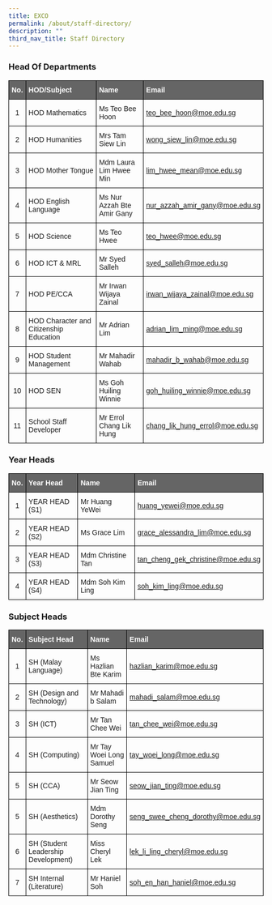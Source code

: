```yaml
---
title: EXCO
permalink: /about/staff-directory/
description: ""
third_nav_title: Staff Directory
---
```

### Head Of Departments
<style type="text/css">
.tg  {border-collapse:collapse;border-spacing:0;}
.tg td{border-color:black;border-style:solid;border-width:1px;font-family:Arial, sans-serif;font-size:14px;
  overflow:hidden;padding:10px 5px;word-break:normal;}
.tg th{border-color:black;border-style:solid;border-width:1px;font-family:Arial, sans-serif;font-size:14px;
  font-weight:normal;overflow:hidden;padding:10px 5px;word-break:normal;}
.tg .tg-7f7m{background-color:#656565;color:#ffffff;font-weight:bold;text-align:left;vertical-align:top}
.tg .tg-0lax{text-align:left;vertical-align:top}
</style>
<table class="tg">
<thead>
  <tr>
    <th class="tg-7f7m">No.</th>
    <th class="tg-7f7m">HOD/Subject</th>
    <th class="tg-7f7m">Name</th>
    <th class="tg-7f7m">Email</th>
  </tr>
</thead>
<tbody>
  <tr>
				<th scope="row">1</th>
				<td>HOD Mathematics</td>
				<td>Ms Teo Bee Hoon</td>
				<td><a href="mailto:teo_bee_hoon@moe.edu.sg">
					teo_bee_hoon@moe.edu.sg</a></td>
			</tr>
			<tr>
				<th scope="row">2</th>
				<td>HOD Humanities</td>
				<td>Mrs Tam Siew Lin</td>
				<td><a href="mailto:wong_siew_lin@moe.edu.sg">
					wong_siew_lin@moe.edu.sg</a></td>
			</tr>
			<tr>
				<th scope="row">3</th>
				<td>HOD Mother Tongue</td>
				<td>Mdm Laura Lim Hwee Min</td>
				<td><a href="mailto:lim_hwee_mean@moe.edu.sg">
					lim_hwee_mean@moe.edu.sg</a></td>
			</tr>
			<tr>
				<th scope="row">4</th>
				<td>HOD English Language</td>
				<td>Ms Nur Azzah Bte Amir Gany</td>
				<td><a href="mailto:nur_azzah_amir_gany@moe.edu.sg">
					nur_azzah_amir_gany@moe.edu.sg</a></td>
			</tr>
			<tr>
				<th scope="row">5</th>
				<td> HOD Science</td>
				<td>Ms Teo Hwee</td>
				<td><a href="mailto:teo_hwee@moe.edu.sg">
					teo_hwee@moe.edu.sg</a></td>
			</tr>
						<tr>
				<th scope="row">6</th>
				<td>HOD ICT &amp; MRL</td>
				<td>Mr Syed Salleh</td>
				<td><a href="mailto:syed_salleh@moe.edu.sg">
					syed_salleh@moe.edu.sg</a></td>
			</tr>
			<tr>
				<th scope="row">7</th>
				<td>HOD PE/CCA</td>
				<td>Mr Irwan Wijaya Zainal</td>
				<td><a href="mailto:irwan_wijaya_zainal@moe.edu.sg">
					irwan_wijaya_zainal@moe.edu.sg</a></td>
			</tr>
			<tr>
				<th scope="row">8</th>
				<td>HOD Character and Citizenship Education</td>
				<td>Mr Adrian Lim</td>
				<td><a href="mailto:adrian_lim_ming@moe.edu.sg">
					adrian_lim_ming@moe.edu.sg</a></td>
			</tr>
			<tr>
				<th scope="row">9</th>
				<td>HOD Student Management</td>
				<td>Mr Mahadir Wahab</td>
				<td><a href="mailto:mahadir_b_wahab@moe.edu.sg">
					mahadir_b_wahab@moe.edu.sg</a></td>
			</tr>
			<tr>
				<th scope="row">10</th>
				<td>HOD SEN</td>
				<td>Ms Goh Huiling Winnie</td>
				<td><a href="mailto:goh_huiling_winnie@moe.edu.sg">
				goh_huiling_winnie@moe.edu.sg</a></td>
			</tr>
			<tr>
				<th scope="row">11</th>
				<td>School Staff Developer</td>
				<td> Mr Errol Chang Lik Hung</td>
				<td><a href="mailto:chang_lik_hung_errol@moe.edu.sg">
					chang_lik_hung_errol@moe.edu.sg</a></td>
			</tr>
		</tbody>
 </table>


###  Year Heads
<style type="text/css">
.tg  {border-collapse:collapse;border-spacing:0;}
.tg td{border-color:black;border-style:solid;border-width:1px;font-family:Arial, sans-serif;font-size:14px;
  overflow:hidden;padding:10px 5px;word-break:normal;}
.tg th{border-color:black;border-style:solid;border-width:1px;font-family:Arial, sans-serif;font-size:14px;
  font-weight:normal;overflow:hidden;padding:10px 5px;word-break:normal;}
.tg .tg-7f7m{background-color:#656565;color:#ffffff;font-weight:bold;text-align:left;vertical-align:top}
.tg .tg-0lax{text-align:left;vertical-align:top}
</style>
<table class="tg">
<thead>
  <tr>
    <th class="tg-7f7m">No.</th>
    <th class="tg-7f7m">Year Head</th>
    <th class="tg-7f7m">Name</th>
    <th class="tg-7f7m">Email</th>
  </tr>
</thead>
<tbody>
  <tr>
				<th scope="row">1</th>
				<td>YEAR HEAD (S1)</td>
				<td>Mr Huang YeWei</td>
				<td><a href="mailto:huang_yewei@moe.edu.sg">
	huang_yewei@moe.edu.sg</a></td>
			</tr>
			<tr>
				<th scope="row">2</th>
				<td>YEAR HEAD (S2)</td>
				<td>Ms Grace Lim</td>
				<td><a href="mailto:grace_alessandra_lim@moe.edu.sg">
	grace_alessandra_lim@moe.edu.sg</a></td>
			</tr>
			<tr>
				<th scope="row">3</th>
				<td>YEAR HEAD (S3)</td>
				<td>Mdm Christine Tan</td>
				<td><a href="mailto:tan_cheng_gek_christine@moe.edu.sg">
					tan_cheng_gek_christine@moe.edu.sg</a></td>
			</tr>
			<tr>
				<th scope="row">4</th>
				<td>YEAR HEAD (S4)</td>
				<td> Mdm Soh Kim Ling</td>
				<td><a href="mailto:soh_kim_ling@moe.edu.sg">
				soh_kim_ling@moe.edu.sg</a></td>
			</tr>
		</tbody>
 </table>


### Subject Heads

<style type="text/css">
.tg  {border-collapse:collapse;border-spacing:0;}
.tg td{border-color:black;border-style:solid;border-width:1px;font-family:Arial, sans-serif;font-size:14px;
  overflow:hidden;padding:10px 5px;word-break:normal;}
.tg th{border-color:black;border-style:solid;border-width:1px;font-family:Arial, sans-serif;font-size:14px;
  font-weight:normal;overflow:hidden;padding:10px 5px;word-break:normal;}
.tg .tg-7f7m{background-color:#656565;color:#ffffff;font-weight:bold;text-align:left;vertical-align:top}
.tg .tg-0lax{text-align:left;vertical-align:top}
</style>
<table class="tg">
<thead>
  <tr>
    <th class="tg-7f7m">No.</th>
    <th class="tg-7f7m">Subject Head</th>
    <th class="tg-7f7m">Name</th>
    <th class="tg-7f7m">Email</th>
  </tr>
</thead>
<tbody>
  <tr>
				<th scope="row">1</th>
				<td>SH (Malay Language)</td>
				<td>Ms Hazlian Bte Karim</td>
				<td><a href="mailto:Hazlian_karim@moe.edu.sg">
	hazlian_karim@moe.edu.sg</a></td>
			</tr>
			<tr>
				<th scope="row">2</th>
				<td>SH (Design and Technology)</td>
				<td>Mr Mahadi b Salam</td>
				<td><a href="mailto:mahadi_salam@moe.edu.sg">
	mahadi_salam@moe.edu.sg</a></td>
			</tr>
			<tr>
				<th scope="row">3</th>
				<td>SH (ICT)</td>
				<td>Mr Tan Chee Wei</td>
				<td><a href="mailto:tan_chee_wei@moe.edu.sg">
					tan_chee_wei@moe.edu.sg</a></td>
			</tr>
			<tr>
				<th scope="row">4</th>
				<td>SH (Computing)</td>
				<td>Mr Tay Woei Long Samuel</td>
				<td><a href="mailto:tay_woei_long@moe.edu.sg">
				tay_woei_long@moe.edu.sg</a></td>
			</tr>
			<tr>
				<th scope="row">5</th>
				<td>SH (CCA)</td>
				<td>Mr Seow Jian Ting</td>
				<td><a href="mailto:seow_jian_ting@moe.edu.sg">
				seow_jian_ting@moe.edu.sg</a></td>
			</tr>
			<tr>
				<th scope="row">5</th>
				<td>SH (Aesthetics)</td>
				<td>Mdm Dorothy Seng</td>
				<td><a href="mailto:seng_swee_cheng_dorothy@moe.edu.sg">
				seng_swee_cheng_dorothy@moe.edu.sg</a></td>
			</tr>
				<tr>
				<th scope="row">6</th>
				<td>SH (Student Leadership Development)</td>
				<td>Miss Cheryl Lek</td>
				<td><a href="mailto:lek_li_ling_cheryl@moe.edu.sg">
				lek_li_ling_cheryl@moe.edu.sg</a></td>
			</tr>
			<tr>
				<th scope="row">7</th>
				<td>SH Internal (Literature)</td>
				<td>Mr Haniel Soh</td>
				<td><a href="mailto:soh_en_han_haniel@moe.edu.sg">
				soh_en_han_haniel@moe.edu.sg</a></td>
			</tr>
		</tbody>
 </table>